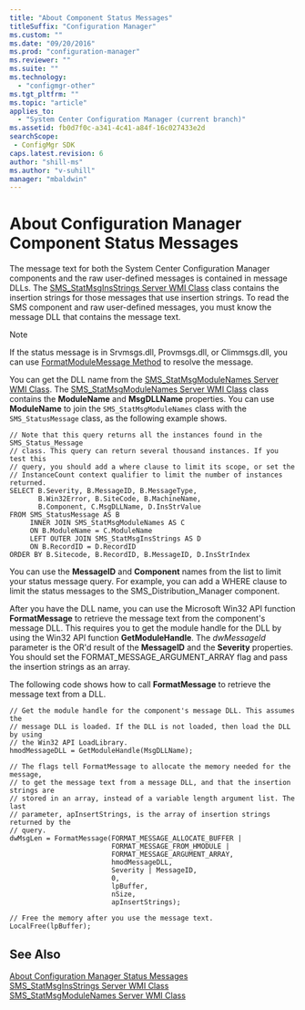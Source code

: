 ```yaml
---
title: "About Component Status Messages"
titleSuffix: "Configuration Manager"
ms.custom: ""
ms.date: "09/20/2016"
ms.prod: "configuration-manager"
ms.reviewer: ""
ms.suite: ""
ms.technology:
  - "configmgr-other"
ms.tgt_pltfrm: ""
ms.topic: "article"
applies_to:
  - "System Center Configuration Manager (current branch)"
ms.assetid: fb0d7f0c-a341-4c41-a84f-16c027433e2dsearchScope: - ConfigMgr SDK
caps.latest.revision: 6
author: "shill-ms"
ms.author: "v-suhill"
manager: "mbaldwin"
---
```

# About Configuration Manager Component Status Messages
The message text for both the System Center Configuration Manager components and the raw user-defined messages is contained in message DLLs. The [SMS_StatMsgInsStrings Server WMI Class](../../../../develop/reference/core/servers/manage/sms_statmsginsstrings-server-wmi-class.md) class contains the insertion strings for those messages that use insertion strings. To read the SMS component and raw user-defined messages, you must know the message DLL that contains the message text.  

> [!NOTE]
>  If the status message is in Srvmsgs.dll, Provmsgs.dll, or Climmsgs.dll, you can use [FormatModuleMessage Method](../../../../develop/reference/core/servers/manage/formatmodulemessage-method.md) to resolve the message.  

 You can get the DLL name from the [SMS_StatMsgModuleNames Server WMI Class](../../../../develop/reference/core/servers/manage/sms_statmsgmodulenames-server-wmi-class.md). The [SMS_StatMsgModuleNames Server WMI Class](../../../../develop/reference/core/servers/manage/sms_statmsgmodulenames-server-wmi-class.md) class contains the **ModuleName** and **MsgDLLName** properties. You can use **ModuleName** to join the `SMS_StatMsgModuleNames` class with the `SMS_StatusMessage` class, as the following example shows.  

```  
// Note that this query returns all the instances found in the SMS_Status_Message   
// class. This query can return several thousand instances. If you test this   
// query, you should add a where clause to limit its scope, or set the   
// InstanceCount context qualifier to limit the number of instances returned.  
SELECT B.Severity, B.MessageID, B.MessageType,  
       B.Win32Error, B.SiteCode, B.MachineName,  
       B.Component, C.MsgDLLName, D.InsStrValue   
FROM SMS_StatusMessage AS B  
     INNER JOIN SMS_StatMsgModuleNames AS C   
     ON B.ModuleName = C.ModuleName  
     LEFT OUTER JOIN SMS_StatMsgInsStrings AS D  
     ON B.RecordID = D.RecordID   
ORDER BY B.Sitecode, B.RecordID, B.MessageID, D.InsStrIndex  
```  

 You can use the **MessageID** and **Component** names from the list to limit your status message query. For example, you can add a WHERE clause to limit the status messages to the SMS_Distribution_Manager component.  

 After you have the DLL name, you can use the Microsoft Win32 API function **FormatMessage** to retrieve the message text from the component's message DLL. This requires you to get the module handle for the DLL by using the Win32 API function **GetModuleHandle**. The *dwMessageId* parameter is the OR'd result of the **MessageID** and the **Severity** properties. You should set the FORMAT_MESSAGE_ARGUMENT_ARRAY flag and pass the insertion strings as an array.  

 The following code shows how to call **FormatMessage** to retrieve the message text from a DLL.  

```  
// Get the module handle for the component's message DLL. This assumes the  
// message DLL is loaded. If the DLL is not loaded, then load the DLL by using  
// the Win32 API LoadLibrary.  
hmodMessageDLL = GetModuleHandle(MsgDLLName);  

// The flags tell FormatMessage to allocate the memory needed for the message,  
// to get the message text from a message DLL, and that the insertion strings are  
// stored in an array, instead of a variable length argument list. The last  
// parameter, apInsertStrings, is the array of insertion strings returned by the  
// query.  
dwMsgLen = FormatMessage(FORMAT_MESSAGE_ALLOCATE_BUFFER |  
                         FORMAT_MESSAGE_FROM_HMODULE |  
                         FORMAT_MESSAGE_ARGUMENT_ARRAY,  
                         hmodMessageDLL,  
                         Severity | MessageID,  
                         0,  
                         lpBuffer,  
                         nSize,  
                         apInsertStrings);  

// Free the memory after you use the message text.  
LocalFree(lpBuffer);  
```  

## See Also  
 [About Configuration Manager Status Messages](../../../../develop/core/servers/manage/about-configuration-manager-status-messages.md)   
 [SMS_StatMsgInsStrings Server WMI Class](../../../../develop/reference/core/servers/manage/sms_statmsginsstrings-server-wmi-class.md)   
 [SMS_StatMsgModuleNames Server WMI Class](../../../../develop/reference/core/servers/manage/sms_statmsgmodulenames-server-wmi-class.md)
